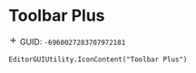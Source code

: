 # Toolbar Plus
![](/img/Toolbar%20Plus.png)
GUID: `-6960027283707972181`
```
EditorGUIUtility.IconContent("Toolbar Plus")
```
